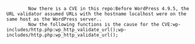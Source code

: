 
            Now there is a CVE in this repo:Before WordPress 4.9.5, the URL validator assumed URLs with the hostname localhost were on the same host as the WordPress server..
            Now the following functions is the cause for the CVE:wp-includes/http.php:wp_http_validate_url();wp-includes/http.php:wp_http_validate_url();
            